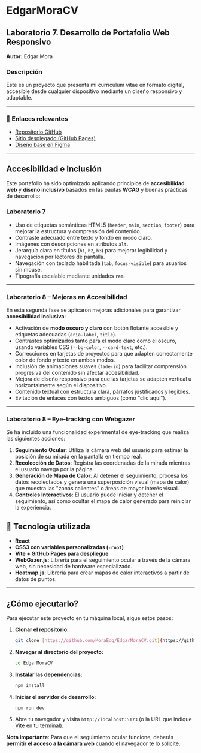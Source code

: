# EdgarMoraCV

## Laboratorio 7. Desarrollo de Portafolio Web Responsivo  
**Autor:** Edgar Mora

###  Descripción
Este es un proyecto que presenta mi currículum vitae en formato digital, accesible desde cualquier dispositivo mediante un diseño responsivo y adaptable.

---

### 🔗 Enlaces relevantes

-  [Repositorio GitHub](https://github.com/MoraEdg/EdgarMoraCV.git)
-  [Sitio desplegado (GitHub Pages)](https://moraedg.github.io/EdgarMoraCV/)
-  [Diseño base en Figma](https://www.figma.com/design/7zK11qpHPi2sC1ZGmOXm9f/Laboratiorio-1?node-id=22-2&t=u4s74PGsNLMGqSJs-1)

---

##  Accesibilidad e Inclusión

Este portafolio ha sido optimizado aplicando principios de **accesibilidad web** y **diseño inclusivo** basados en las pautas **WCAG** y buenas prácticas de desarrollo:

###  Laboratorio 7
- Uso de etiquetas semánticas HTML5 (`header`, `main`, `section`, `footer`) para mejorar la estructura y comprensión del contenido.
- Contraste adecuado entre texto y fondo en modo claro.
- Imágenes con descripciones en atributos `alt`.
- Jerarquía clara en títulos (`h1`, `h2`, `h3`) para mejorar legibilidad y navegación por lectores de pantalla.
- Navegación con teclado habilitada (`tab`, `focus-visible`) para usuarios sin mouse.
- Tipografía escalable mediante unidades `rem`.

---

###  Laboratorio 8 – Mejoras en Accesibilidad

En esta segunda fase se aplicaron mejoras adicionales para garantizar **accesibilidad inclusiva**:

- Activación de **modo oscuro y claro** con botón flotante accesible y etiquetas adecuadas (`aria-label`, `title`).
- Contrastes optimizados tanto para el modo claro como el oscuro, usando variables CSS (`--bg-color`, `--card-text`, etc.).
- Correcciones en tarjetas de proyectos para que adapten correctamente color de fondo y texto en ambos modos.
- Inclusión de animaciones suaves (`fade-in`) para facilitar comprensión progresiva del contenido sin afectar accesibilidad.
- Mejora de diseño responsivo para que las tarjetas se adapten vertical u horizontalmente según el dispositivo.
- Contenido textual con estructura clara, párrafos justificados y legibles.
- Evitación de enlaces con textos ambiguos (como "clic aquí").

---

###  Laboratorio 8 – Eye-tracking con Webgazer

Se ha incluido una funcionalidad experimental de eye-tracking que realiza las siguientes acciones:

1.  **Seguimiento Ocular**: Utiliza la cámara web del usuario para estimar la posición de su mirada en la pantalla en tiempo real.
2.  **Recolección de Datos**: Registra las coordenadas de la mirada mientras el usuario navega por la página.
3.  **Generación de Mapa de Calor**: Al detener el seguimiento, procesa los datos recolectados y genera una superposición visual (mapa de calor) que muestra las "zonas calientes" o áreas de mayor interés visual.
4.  **Controles Interactivos**: El usuario puede iniciar y detener el seguimiento, así como ocultar el mapa de calor generado para reiniciar la experiencia.



## 📱 Tecnología utilizada

- **React**
- **CSS3 con variables personalizadas (`:root`)**
- **Vite + GitHub Pages para despliegue**
- **WebGazer.js**: Librería para el seguimiento ocular a través de la cámara web, sin necesidad de hardware especializado.
- **Heatmap.js**: Librería para crear mapas de calor interactivos a partir de datos de puntos.

---


## ¿Cómo ejecutarlo?

Para ejecutar este proyecto en tu máquina local, sigue estos pasos:

1.  **Clonar el repositorio:**
    ```bash
    git clone [https://github.com/MoraEdg/EdgarMoraCV.git](https://github.com/MoraEdg/EdgarMoraCV.git)
    ```

2.  **Navegar al directorio del proyecto:**
    ```bash
    cd EdgarMoraCV
    ```

3.  **Instalar las dependencias:**
    ```bash
    npm install
    ```

4.  **Iniciar el servidor de desarrollo:**
    ```bash
    npm run dev
    ```

5.  Abre tu navegador y visita `http://localhost:5173` (o la URL que indique Vite en tu terminal).

**Nota importante**: Para que el seguimiento ocular funcione, deberás **permitir el acceso a la cámara web** cuando el navegador te lo solicite.
